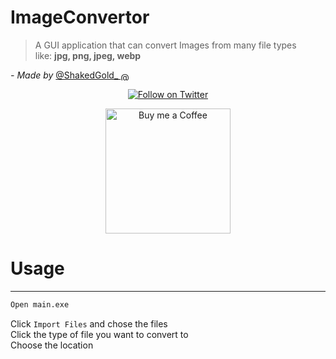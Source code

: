 # ImageConvertor
>  A GUI application that can convert Images from many file types <br>like: <b>jpg, png, jpeg, webp</b><br>

_- Made by_ <a href= "https://twitter.com/ShakedGold_" title="@ShakedGold_ on twitter"> @ShakedGold_ <img src="https://gourav.io/twitter.svg" style="vertical-align: middle;  width: 14px; height: 14px;" width="14" height="14" alt="@ShakedGold_ on twitter"> </a>
<p align="center">
  <a href="https://twitter.com/ShakedGold_" target=blank>
  <img src="https://img.shields.io/badge/ShakedGold_-1da1f2?style=for-the-badge&labelColor=1da1f2&color=1da1f2&logo=twitter&logoColor=white&label=Follow" alt="Follow on Twitter"/>
  </a>
</p>
<p align="center">
  <a href="https://ko-fi.com/shakedgold" target=blank>
  <img src="https://github.com/GorvGoyl/Notion-Boost-browser-extension/raw/master/src/images/readme/bmc.png" width="200" alt="Buy me a Coffee"/>
  </a>
</p>

# Usage

---

```Python
Open main.exe
```
Click ```Import Files``` and chose the files<br>
Click the type of file you want to convert to<br>
Choose the location<br>
